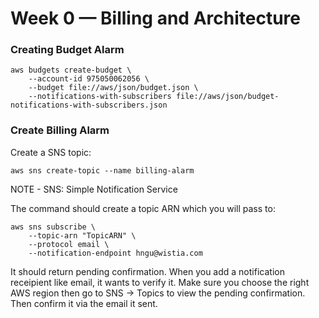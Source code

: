 # Week 0 — Billing and Architecture

### Creating Budget Alarm

```
aws budgets create-budget \
    --account-id 975050062056 \
    --budget file://aws/json/budget.json \
    --notifications-with-subscribers file://aws/json/budget-notifications-with-subscribers.json
```

### Create Billing Alarm

Create a SNS topic:
```
aws sns create-topic --name billing-alarm
```
NOTE - SNS: Simple Notification Service

The command should create a topic ARN which you will pass to:
```
aws sns subscribe \
    --topic-arn "TopicARN" \
    --protocol email \
    --notification-endpoint hngu@wistia.com
```
It should return pending confirmation. When you add a notification receipient like email, it wants to verify it.
Make sure you choose the right AWS region then go to SNS -> Topics to view the pending confirmation. Then confirm it via the email it sent.